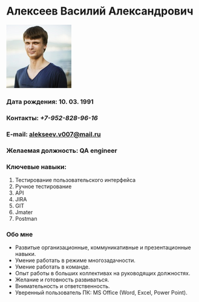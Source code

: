 # **Алексеев Василий Александрович**

![Фото](photo/photo.png)

### Дата рождения: 10. 03. 1991

### Контакты: _+7-952-828-96-16_
### E-mail: [alekseev.v007@mail.ru](alekseev.v007@mail.ru)

### Желаемая должность: **QA engineer**

### Ключевые навыки:

1. Тестирование пользовательского интерфейса
2. Ручное тестирование
3. API
4. JIRA
5. GIT
6. Jmater
7. Postman


### Обо мне
- Развитые организационные, коммуникативные и презентационные навыки.
- Умение работать в режиме многозадачности.
- Умение работать в команде.
- Опыт работы в больших коллективах на руководящих должностях.
- Желание и готовность развиваться.
- Внимательность и ответственность.
- Уверенный пользователь ПК: MS Office (Word, Excel, Power Point).

